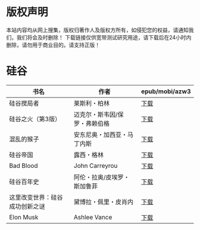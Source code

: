 # 版权声明

本站内容均从网上搜集，版权归著作人及版权方所有，如侵犯您的权益，请通知我们，我们将会及时删除！ 下载链接仅供宽带测试研究用途，请下载后在24小时内删除，请勿用于商业目的。请支持正版！

# 硅谷

| 书名 | 作者 | epub/mobi/azw3 |
| --- | --- | --- |
| 硅谷搅局者 | 莱斯利・柏林 | [下载](https://url89.ctfile.com/f/31084289-1375513303-d3814c?p=8866) |
| 硅谷之火（第3版） | 迈克尔・斯韦因/保罗・弗赖伯格 | [下载](https://url89.ctfile.com/f/31084289-1375513453-ee5563?p=8866) |
| 混乱的猴子 | 安东尼奥・加西亚・马丁内斯 | [下载](https://url89.ctfile.com/f/31084289-1357043758-daa7b0?p=8866) |
| 硅谷帝国 | 露西・格林 | [下载](https://url89.ctfile.com/f/31084289-1357038010-2bb020?p=8866) |
| Bad Blood | John Carreyrou | [下载](https://url89.ctfile.com/f/31084289-1357024663-88d5e5?p=8866) |
| 硅谷百年史 | 阿伦・拉奥/皮埃罗・斯加鲁菲 | [下载](https://url89.ctfile.com/f/31084289-1357021381-141202?p=8866) |
| 这里改变世界：硅谷成功创新之谜 | 黛博拉・佩里・皮肖内 | [下载](https://url89.ctfile.com/f/31084289-1357012039-dac3b7?p=8866) |
| Elon Musk | Ashlee Vance | [下载](https://url89.ctfile.com/f/31084289-1357010062-9778cf?p=8866) |
